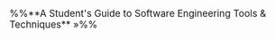 <variable id="booktitle">
<p class="lead"><big><md>%%**A Student's Guide to Software Engineering Tools & Techniques** »%%</md></big></p>
</variable>